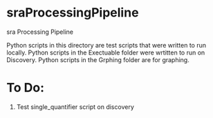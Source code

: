# sraProcessingPipeline
sra Processing Pipeline

Python scripts in this directory are test scripts that were written to run locally. Python scripts in the Exectuable folder were wrtitten to run on Discovery. Python scripts in the Grphing folder are for graphing.

# To Do:
1) Test single_quantifier script on discovery 
